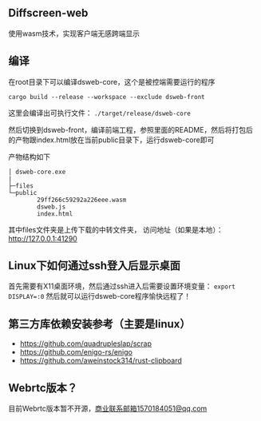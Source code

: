 ## Diffscreen-web

使用wasm技术，实现客户端无感跨端显示

## 编译

在root目录下可以编译dsweb-core，这个是被控端需要运行的程序

`cargo build --release --workspace --exclude dsweb-front`

这里会编译出可执行文件：
`./target/release/dsweb-core`

然后切换到dsweb-front，编译前端工程，参照里面的README，然后将打包后的产物跟index.html放在当前public目录下，运行dsweb-core即可

产物结构如下
```
│ dsweb-core.exe
|
├─files
└─public
        29ff266c59292a226eee.wasm
        dsweb.js
        index.html
```

其中files文件夹是上传下载的中转文件夹，
访问地址（如果是本地）：http://127.0.0.1:41290

## Linux下如何通过ssh登入后显示桌面

首先需要有X11桌面环境，然后通过ssh进入后需要设置环境变量：
`export DISPLAY=:0`
然后就可以运行dsweb-core程序愉快远程了！

## 第三方库依赖安装参考（主要是linux）

* https://github.com/quadrupleslap/scrap
* https://github.com/enigo-rs/enigo
* https://github.com/aweinstock314/rust-clipboard

## Webrtc版本？

目前Webrtc版本暂不开源，商业联系邮箱1570184051@qq.com
